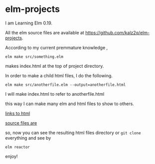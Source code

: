 # elm-projects
I am Learning Elm 0.19.

All the elm source files are available at https://github.com/kalz2q/elm-projects.


According to my current premmature knowledge , 
```
elm make src/something.elm
```
makes index.html at the top of project directory. 

In order to make a child html files, I do the following. 
```
elm make src/anotherfile.elm --output=anotherfile.html
```
I will make index.html to refer to anotherfile.html 

this way I can make many elm and html files to show to others. 

[links to html](https://kalz2q.github.io/elm-projects/) 

[source files are](https://github.com/kalz2q/elm-projects) 

so, now you can see the resulting html files directory or `git clone` everything and see by 
```
elm reactor
```
enjoy!
